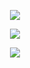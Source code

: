 <p align="center"><img src="https://imgur.com/SSqlnTP.png"/></p>
<p align="center">
  <img src="https://imgur.com/NTLuV4K.png"/>
</p>

<p align="center"><img src="https://imgur.com/SSqlnTP.png"/></p>
